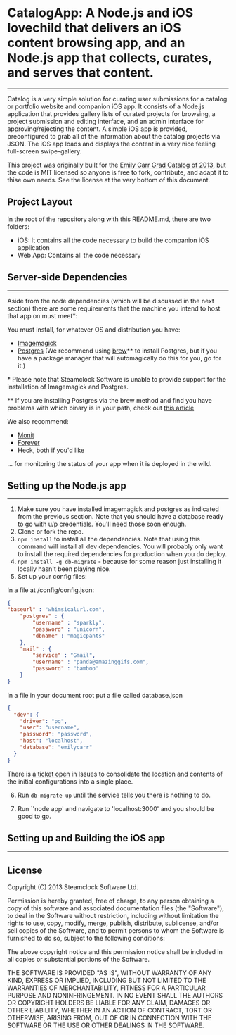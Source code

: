 # CatalogApp: A Node.js and iOS lovechild that delivers an iOS content browsing app, and an Node.js app that collects, curates, and serves that content.
---

Catalog is a very simple solution for curating user submissions for a catalog or portfolio website and companion iOS app. It consists of a Node.js application that provides gallery lists of curated projects for browsing, a project submission and editing interface, and an admin interface for approving/rejecting the content. A simple iOS app is provided, preconfigured to grab all of the information about the catalog projects via JSON. The iOS app loads and displays the content in a very nice feeling full-screen swipe-gallery.

This project was originally built for the [Emily Carr Grad Catalog of 2013](http://theshow2013.ecuad.ca/), but the code is MIT licensed so anyone is free to fork, contribute, and adapt it to thise own needs. See the license at the very bottom of this document.

## Project Layout

In the root of the repository along with this README.md, there are two folders:

- iOS: It contains all the code necessary to build the companion iOS application
- Web App: Contains all the code necessary

## Server-side Dependencies
---

Aside from the node dependencies (which will be discussed in the next section) there are some requirements that the machine you intend to host that app on must meet*:

You must install, for whatever OS and distribution you have:

- [Imagemagick](http://www.imagemagick.org/script/index.php)
- [Postgres](http://www.postgresql.org/download/) (We recommend using [brew](http://mxcl.github.io/homebrew/)** to install Postgres, but if you have a package manager that will automagically do this for you, go for it.)

\* Please note that Steamclock Software is unable to provide support for the installation of Imagemagick and Postgres.

\*\* If you are installing Postgres via the brew method and find you have problems with which binary is in your path, check out [this article](http://nextmarvel.net/blog/2011/09/brew-install-postgresql-on-os-x-lion/)

We also recommend:

- [Monit](http://mmonit.com/monit/)
- [Forever]()
- Heck, both if you'd like

... for monitoring the status of your app when it is deployed in the wild.


## Setting up the Node.js app
---

1. Make sure you have installed imagemagick and postgres as indicated from the previous section. Note that you should have a database ready to go with u/p credentials. You'll need those soon enough.
2. Clone or fork the repo.
3. `npm install` to install all the dependencies. Note that using this command will install all dev dependencies.  You will probably only want to install the required dependencies for production when you do deploy.
4. `npm install -g db-migrate` - because for some reason just installing it locally hasn't been playing nice. 
5.  Set up your config files:

In a file at /config/config.json:


```json
{
"baseurl" : "whimsicalurl.com",
	"postgres" : {
        "username" : "sparkly",
        "password" : "unicorn",
        "dbname" : "magicpants"
    },
    "mail" : {
        "service" : "Gmail",
        "username" : "panda@amazinggifs.com",
        "password" : "bamboo"
    }
}
```

In a file in your document root put a file called database.json

```json
{
  "dev": {
    "driver": "pg",
    "user": "username",
    "password": "password",
    "host": "localhost",
    "database": "emilycarr"
  }
}
```

There is [a ticket open](http://github.com/steamclock/catalog/issues/2) in Issues to consolidate the location and contents of the initial configurations into a single place.

6. Run `db-migrate up` until the service tells you there is nothing to do. 

7. Run `'node app' and navigate to 'localhost:3000' and you should be good to go.

## Setting up and Building the iOS app
---



## License

Copyright (C) 2013 Steamclock Software Ltd.

Permission is hereby granted, free of charge, to any person obtaining a copy of this software and associated documentation files (the "Software"), to deal in the Software without restriction, including without limitation the rights to use, copy, modify, merge, publish, distribute, sublicense, and/or sell copies of the Software, and to permit persons to whom the Software is furnished to do so, subject to the following conditions:

The above copyright notice and this permission notice shall be included in all copies or substantial portions of the Software.

THE SOFTWARE IS PROVIDED "AS IS", WITHOUT WARRANTY OF ANY KIND, EXPRESS OR IMPLIED, INCLUDING BUT NOT LIMITED TO THE WARRANTIES OF MERCHANTABILITY, FITNESS FOR A PARTICULAR PURPOSE AND NONINFRINGEMENT. IN NO EVENT SHALL THE AUTHORS OR COPYRIGHT HOLDERS BE LIABLE FOR ANY CLAIM, DAMAGES OR OTHER LIABILITY, WHETHER IN AN ACTION OF CONTRACT, TORT OR OTHERWISE, ARISING FROM, OUT OF OR IN CONNECTION WITH THE SOFTWARE OR THE USE OR OTHER DEALINGS IN THE SOFTWARE.